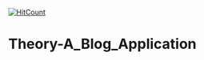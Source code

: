 [![HitCount](http://hits.dwyl.com/shuvanshugupta/Theory-A_Blog_Application.svg)](http://hits.dwyl.com/shuvanshugupta/Theory-A_Blog_Application)

# Theory-A_Blog_Application

